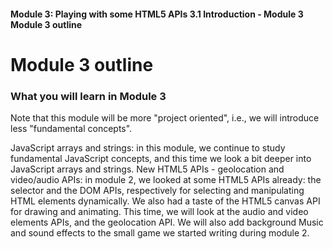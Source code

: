 #### Module 3: Playing with some HTML5 APIs   3.1 Introduction - Module 3   Module 3 outline

# Module 3 outline


### What you will learn in Module 3

Note that this module will be more "project oriented", i.e., we will introduce less "fundamental concepts".

JavaScript arrays and strings: in this module, we continue to study fundamental JavaScript concepts, and this time we look a bit deeper into JavaScript arrays and strings.
New HTML5 APIs - geolocation and video/audio APIs: in module 2, we looked at some HTML5 APIs already: the selector and the DOM APIs, respectively for selecting and manipulating HTML elements dynamically. We also had a taste of the HTML5 canvas API for drawing and animating. This time, we will look at the audio and video elements APIs, and the geolocation API.
We will also add background Music and sound effects to the small game we started writing during module 2.

